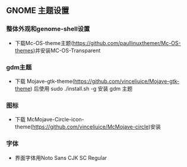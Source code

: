 ## GNOME 主题设置
### 整体外观和genome-shell设置
- 下载Mc-OS-theme主题(https://github.com/paullinuxthemer/Mc-OS-themes)并安装MC-OS-Transparent
### gdm主题
- 下载 Mojave-gtk-theme(https://github.com/vinceliuice/Mojave-gtk-theme) 后使用
sudo ./install.sh -g 安装 gdm 主题
### 图标
- 下载 McMojave-Circle-icon-theme(https://github.com/vinceliuice/McMojave-circle)安装
### 字体
- 界面字体用Noto Sans CJK SC Regular
